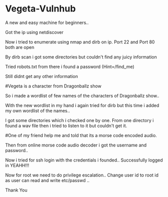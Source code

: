 # Vegeta-Vulnhub
A new and easy machine for beginners..

Got the ip using netdiscover

Now i tried to enumerate using nmap and dirb on ip.
Port 22 and Port 80 both are open

By dirb scan i got some directories but couldn't find any juicy information

Tried robots.txt from there i found a password (Hint=/find_me)

Still didnt get any other information

#Vegeta is a character from Dragonballz show 

So i made a wordlist of few names of the characters of Dragonballz show..

With the new wordlist in my hand i again tried for dirb but this time i added my own wordlist of the names..

I got some directories which i checked one by one.
From one directory i found a wav file then i tried to listen to it but couldn't get it.

#One of my friend help me and told that its a morse code encoded audio.


Then from online morse code audio decoder i got the username and password..


Now i tried for ssh login with the credentials i founded..
Successfully logged in YEAHH!!!

Now for root we need to do privilege escalation..
Change user id to root id as user can read and write etc/passwd ..

Thank You
